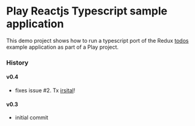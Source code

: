 # Play Reactjs Typescript sample application 

This demo project shows how to run a typescript port of the Redux [todos](https://github.com/reactjs/redux/tree/4574a8c0fadb6328f8726f7c5b07e0a7f277fb66/examples/todos) example application as part of a Play project.

### History
#### v0.4
- fixes issue #2. Tx [irsital](https://github.com/irsital)!
#### v0.3
- initial commit
